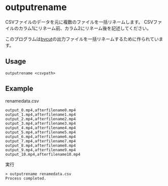 # outputrename
CSVファイルのデータを元に複数のファイルを一括リネームします。
CSVファイルのカラム1にリネーム前、カラム2にリネーム後を記述してください。

このプログラムは[bvcut](https://github.com/Shimi9999/bvcut)の出力ファイルを一括リネームするために作られています。

## Usage
```
outputrename <csvpath>
```

## Example
renamedata.csv
```
output_0.mp4,afterfilename0.mp4
output_1.mp4,afterfilename1.mp4
output_2.mp4,afterfilename2.mp4
output_3.mp4,afterfilename3.mp4
output_4.mp4,afterfilename4.mp4
output_5.mp4,afterfilename5.mp4
output_6.mp4,afterfilename6.mp4
output_7.mp4,afterfilename7.mp4
output_8.mp4,afterfilename8.mp4
output_9.mp4,afterfilename9.mp4
output_10.mp4,afterfilename10.mp4
```

実行
```
> outputrename renamedata.csv
Process completed.
```